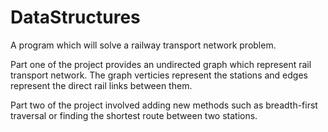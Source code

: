 # DataStructures
A program which will solve a railway transport network problem. 

Part one of the project provides an undirected graph which represent rail transport network. The graph verticies represent the stations and edges represent the direct rail links between them.

Part two of the project involved adding new methods such as breadth-first traversal or finding the shortest route between two stations. 
